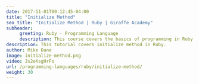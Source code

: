 ```yaml
---
date: 2017-11-01T00:12:45-04:00
title: "Initialize Method"
seo_title: "Initialize Method | Ruby | Giraffe Academy"
subheader:
     greeting: Ruby - Programming Language
     description: This course covers the basics of programming in Ruby. Work your way through the videos and we'll teach you everything you need to know to start your programming journey!
description: This tutorial covers initialize method in Ruby.
author: Mike Dane
image: initialize-method.png
video: Js2eKsgHrFo
url: /programming-languages/ruby/initialize-method/
weight: 30
---
```

